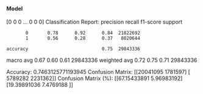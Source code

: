 #### Model
[0 0 0 ... 0 0 0]
Classification Report:
              precision    recall  f1-score   support

           0       0.78      0.92      0.84  21822692
           1       0.56      0.28      0.37   8020644

    accuracy                           0.75  29843336
   macro avg       0.67      0.60      0.61  29843336
weighted avg       0.72      0.75      0.71  29843336

Accuracy: 0.7463125771193945
Confusion Matrix:
[[20041095  1781597]
 [ 5789282  2231362]]
Confusion Matrix (%):
[[67.15433891  5.96983192]
 [19.39891036  7.4769188 ]]
